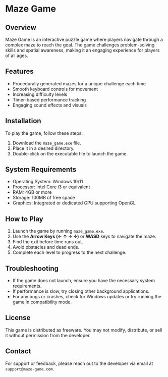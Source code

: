 # Maze Game

## Overview
Maze Game is an interactive puzzle game where players navigate through a complex maze to reach the goal. The game challenges problem-solving skills and spatial awareness, making it an engaging experience for players of all ages.

## Features
- Procedurally generated mazes for a unique challenge each time
- Smooth keyboard controls for movement
- Increasing difficulty levels
- Timer-based performance tracking
- Engaging sound effects and visuals

## Installation
To play the game, follow these steps:
1. Download the `maze_game.exe` file.
2. Place it in a desired directory.
3. Double-click on the executable file to launch the game.

## System Requirements
- Operating System: Windows 10/11
- Processor: Intel Core i3 or equivalent
- RAM: 4GB or more
- Storage: 100MB of free space
- Graphics: Integrated or dedicated GPU supporting OpenGL

## How to Play
1. Launch the game by running `maze_game.exe`.
2. Use the **Arrow Keys (← ↑ → ↓)** or **WASD** keys to navigate the maze.
3. Find the exit before time runs out.
4. Avoid obstacles and dead ends.
5. Complete each level to progress to the next challenge.

## Troubleshooting
- If the game does not launch, ensure you have the necessary system requirements.
- If performance is slow, try closing other background applications.
- For any bugs or crashes, check for Windows updates or try running the game in compatibility mode.

## License
This game is distributed as freeware. You may not modify, distribute, or sell it without permission from the developer.

## Contact
For support or feedback, please reach out to the developer via email at `support@maze-game.com`.

